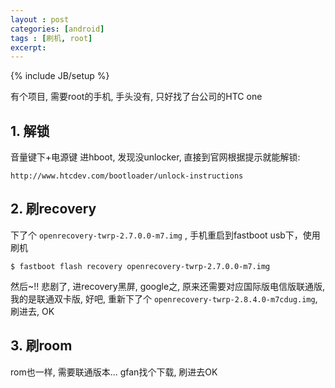 ```yaml
---
layout : post
categories: [android]
tags : [刷机, root]
excerpt: 
---
```

{% include JB/setup %}


有个项目, 需要root的手机, 手头没有, 只好找了台公司的HTC one

## 1. 解锁
音量键下+电源键 进hboot, 发现没unlocker, 直接到官网根据提示就能解锁:

	http://www.htcdev.com/bootloader/unlock-instructions
	

## 2. 刷recovery

下了个 `openrecovery-twrp-2.7.0.0-m7.img` , 手机重启到fastboot usb下，使用刷机

	$ fastboot flash recovery openrecovery-twrp-2.7.0.0-m7.img
	
然后~!! 悲剧了, 进recovery黑屏, google之, 原来还需要对应国际版电信版联通版, 我的是联通双卡版, 好吧, 重新下了个 `openrecovery-twrp-2.8.4.0-m7cdug.img`, 刷进去, OK

## 3. 刷room

rom也一样, 需要联通版本... gfan找个下载, 刷进去OK